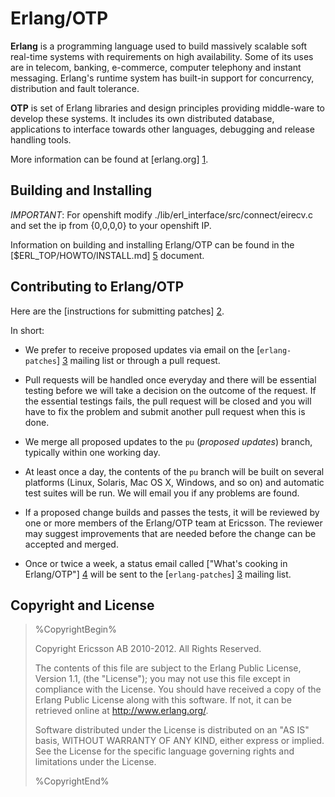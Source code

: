 Erlang/OTP
==========

**Erlang** is a programming language used to build massively scalable soft
real-time systems with requirements on high availability. Some of its
uses are in telecom, banking, e-commerce, computer telephony and
instant messaging. Erlang's runtime system has built-in support for
concurrency, distribution and fault tolerance.

**OTP** is set of Erlang libraries and design principles providing
middle-ware to develop these systems. It includes its own distributed
database, applications to interface towards other languages, debugging
and release handling tools.

More information can be found at [erlang.org] [1].

Building and Installing
-----------------------

*IMPORTANT*: For openshift modify ./lib/erl\_interface/src/connect/eirecv.c
and set the ip from {0,0,0,0} to your openshift IP.


Information on building and installing Erlang/OTP can be found
in the [$ERL_TOP/HOWTO/INSTALL.md] [5] document.

Contributing to Erlang/OTP
--------------------------

Here are the [instructions for submitting patches] [2].

In short:

*   We prefer to receive proposed updates via email on the
    [`erlang-patches`] [3] mailing list or through a pull request.

*   Pull requests will be handled once everyday and there will be 
    essential testing before we will take a decision on the outcome
    of the request. If the essential testings fails, the pull request
    will be closed and you will have to fix the problem and submit another
    pull request when this is done.

*   We merge all proposed updates to the `pu` (*proposed updates*) branch,
    typically within one working day.

*   At least once a day, the contents of the `pu` branch will be built on
    several platforms (Linux, Solaris, Mac OS X, Windows, and so on) and
    automatic test suites will be run. We will email you if any problems are
    found.

*   If a proposed change builds and passes the tests, it will be reviewed
    by one or more members of the Erlang/OTP team at Ericsson. The reviewer
    may suggest improvements that are needed before the change can be accepted
    and merged.

*   Once or twice a week, a status email called ["What's cooking in Erlang/OTP"] [4]
    will be sent to the [`erlang-patches`] [3] mailing list.

Copyright and License
---------------------

> %CopyrightBegin%
>
> Copyright Ericsson AB 2010-2012. All Rights Reserved.
>
> The contents of this file are subject to the Erlang Public License,
> Version 1.1, (the "License"); you may not use this file except in
> compliance with the License. You should have received a copy of the
> Erlang Public License along with this software. If not, it can be
> retrieved online at http://www.erlang.org/.
>
> Software distributed under the License is distributed on an "AS IS"
> basis, WITHOUT WARRANTY OF ANY KIND, either express or implied. See
> the License for the specific language governing rights and limitations
> under the License.
>
> %CopyrightEnd%



   [1]: http://www.erlang.org
   [2]: http://wiki.github.com/erlang/otp/submitting-patches
   [3]: http://www.erlang.org/static/doc/mailinglist.html
   [4]: http://erlang.github.com/otp/
   [5]: HOWTO/INSTALL.md
